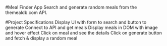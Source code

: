 #Meal Finder App 
Search and generate random meals from the themealdb.com API.

#Project Specifications
Display UI with form to search and button to generate 
Connect to API and get meals 
Display meals in DOM with image and hover effect 
Click on meal and see the details 
Click on generate button and fetch &amp; display a random meal
